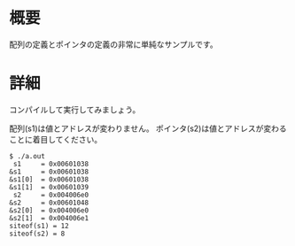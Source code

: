 # 概要
配列の定義とポインタの定義の非常に単純なサンプルです。


# 詳細

コンパイルして実行してみましょう。

配列(s1)は値とアドレスが変わりません。
ポインタ(s2)は値とアドレスが変わることに着目してください。

```
$ ./a.out 
 s1     = 0x00601038
&s1     = 0x00601038
&s1[0]  = 0x00601038
&s1[1]  = 0x00601039
 s2     = 0x004006e0
&s2     = 0x00601048
&s2[0]  = 0x004006e0
&s2[1]  = 0x004006e1
siteof(s1) = 12
siteof(s2) = 8
```
